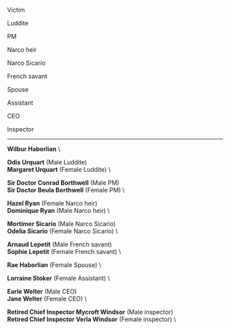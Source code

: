 
Victim

Luddite

PM

Narco heir

Narco Sicario

French savant

Spouse

Assistant

CEO

Inspector

------------------------------------

**Wilbur Haborlian** \

**Odis Urquart** (Male Luddite) \
**Margaret Urquart** (Female Luddite) \


**Sir Doctor Conrad Borthwell** (Male PM) \
**Sir Doctor Beula Borthwell** (Female PM) \

**Hazel Ryan** (Female Narco heir) \
**Dominique Ryan** (Male Narco heir) \

**Mortimer Sicario** (Male Narco Sicario) \
**Odelia Sicario** (Female Narco Sicario) \

**Arnaud Lepetit** (Male French savant) \
**Sophie Lepetit** (Female French savant) \

**Rae Haborlian** (Female Spouse) \

**Lorraine Stoker** (Female Assistant) \

**Earle Welter** (Male CEO) \
**Jane Welter** (Female CEO) \

**Retired Chief Inspector Mycroft Windsor** (Male inspector) \
**Retired Chief Inspector Verla Windsor**  (Female inspector) \
